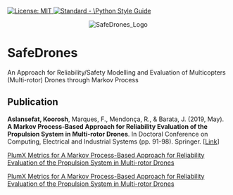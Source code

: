 <p align="left"> </p>

 <a href="https://opensource.org/licenses/MIT"><img src="https://img.shields.io/badge/License-MIT-yellow.svg" alt="License: MIT">
  <a href="https://standardjs.com"><img src="https://img.shields.io/badge/code_style-standard-brightgreen.svg" alt="Standard - \Python Style Guide"></a>

<p align="center">
 <img src="https://github.com/koo-ec/Reliability_Multirotor_Drones/blob/master/SafeDrones_Logo.png" alt="SafeDrones_Logo"> </p>

# SafeDrones
An Approach for Reliability/Safety Modelling and Evaluation of Multicopters (Multi-rotor) Drones through Markov Process

## Publication
<p align = 'justified'>
 <b>Aslansefat, Koorosh</b>, Marques, F., Mendonça, R., & Barata, J. (2019, May). <b>A Markov Process-Based Approach for Reliability Evaluation of the Propulsion System in Multi-rotor Drones</b>. In Doctoral Conference on Computing, Electrical and Industrial Systems (pp. 91-98). Springer. [<a href="https://doi.org/10.1007/978-3-030-17771-3_8">Link</a>] 

<a href="https://plu.mx/plum/a/?doi=10.1007%2F978-3-030-17771-3_8" data-orientation="vertical" class="plumx-summary" data-site="plum" data-hide-when-empty="true">PlumX Metrics for A Markov Process-Based Approach for Reliability Evaluation of the Propulsion System in Multi-rotor Drones</a>

<a href="https://plu.mx/plum/a/?doi=10.1145/3267851.3267902" data-orientation="vertical" class="plumx-summary" data-site="plum" data-hide-when-empty="true">PlumX Metrics for A Markov Process-Based Approach for Reliability Evaluation of the Propulsion System in Multi-rotor Drones</a>
